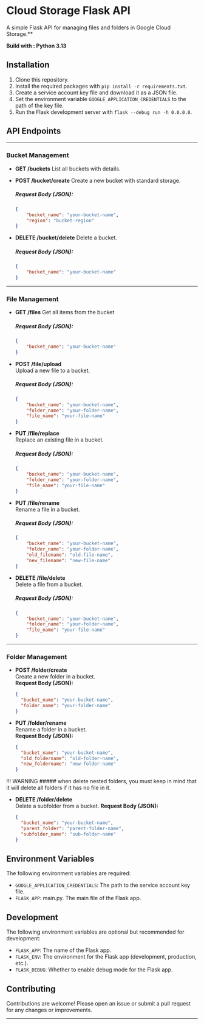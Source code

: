 # Cloud Storage Flask API
A simple Flask API for managing files and folders in Google Cloud Storage.**

**Build with : Python 3.13**

## Installation
1. Clone this repository.
2. Install the required packages with `pip install -r requirements.txt`.
3. Create a service account key file and download it as a JSON file.
4. Set the environment variable `GOOGLE_APPLICATION_CREDENTIALS` to the path of the key file.
5. Run the Flask development server with `flask --debug run -h 0.0.0.0`.

## API Endpoints
 ---
### Bucket Management
- **GET /buckets**
    List all buckets with details.

- **POST /bucket/create**
    Create a new bucket with standard storage.
    ##### Request Body (JSON):  
    ```json
    {
        "bucket_name": "your-bucket-name",
        "region": "bucket-region"
    }
    ```

- **DELETE /bucket/delete**
    Delete a bucket.  
    ##### Request Body (JSON):  
    ```json
    {
        "bucket_name": "your-bucket-name"
    }
    ```
---
### File Management
- **GET /files**
    Get all items from the bucket
    ##### Request Body (JSON):  
    ```json
    {
        "bucket_name": "your-bucket-name"
    }
    ```
- **POST /file/upload**  
    Upload a new file to a bucket.  
    ##### Request Body (JSON):  
    ```json
    {
        "bucket_name": "your-bucket-name",
        "folder_name": "your-folder-name",
        "file_name": "your-file-name"
    }
    ```
 
- **PUT /file/replace**  
    Replace an existing file in a bucket.
    ##### Request Body (JSON):  
    ```json
    {
        "bucket_name": "your-bucket-name",
        "folder_name": "your-folder-name",
        "file_name": "your-file-name"
    }
    ```

- **PUT /file/rename**  
    Rename a file in a bucket.  
    ##### Request Body (JSON):
    ```json
    {
        "bucket_name": "your-bucket-name",
        "folder_name": "your-folder-name",
        "old_filename": "old-file-name",
        "new_filename": "new-file-name"
    }
    ```

- **DELETE /file/delete**  
    Delete a file from a bucket.  
    ##### Request Body (JSON): 
    ```json
    {
        "bucket_name": "your-bucket-name",
        "folder_name": "your-folder-name",
        "file_name": "your-file-name"
    }
    ```
 ---
### Folder Management

- **POST /folder/create**  
  Create a new folder in a bucket.  
  **Request Body (JSON):**  
  ```json
  {
    "bucket_name": "your-bucket-name",
    "folder_name": "your-folder-name"
  }
  ```

- **PUT /folder/rename**  
  Rename a folder in a bucket.  
  **Request Body (JSON):**  
  ```json
  {
    "bucket_name": "your-bucket-name",
    "old_foldername": "old-folder-name",
    "new_foldername": "new-folder-name"
  }
  ```

!!!  WARNING
    ##### when delete nested folders, you must keep in mind that it will delete all folders if it has no file in it.
 
- **DELETE /folder/delete**  
  Delete a subfolder from a bucket. 
  **Request Body (JSON):**  
  ```json
  {
    "bucket_name": "your-bucket-name",
    "parent_folder": "parent-folder-name",
    "subfolder_name": "sub-folder-name"
  }
  ```

## Environment Variables

The following environment variables are required:

 - `GOOGLE_APPLICATION_CREDENTIALS`: The path to the service account key file.
 - `FLASK_APP`: main.py. The main file of the Flask app.

## Development

 The following environment variables are optional but recommended for development:
 
 * `FLASK_APP`: The name of the Flask app.
 * `FLASK_ENV`: The environment for the Flask app (development, production, etc.).
 * `FLASK_DEBUG`: Whether to enable debug mode for the Flask app.
 
 ## Contributing
 
 Contributions are welcome! Please open an issue or submit a pull request for any changes or improvements.

 ---